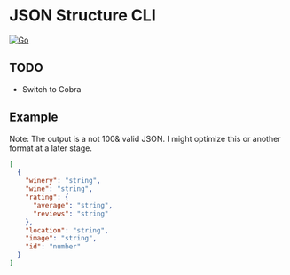 # JSON Structure CLI
[![Go](https://github.com/ptrkrlsrd/json-structure/actions/workflows/go.yml/badge.svg)](https://github.com/ptrkrlsrd/json-structure/actions/workflows/go.yml)
## TODO
- Switch to Cobra


## Example 
Note: The output is a not 100& valid JSON. I might optimize this or another format at a later stage.
``` json
[
  {
    "winery": "string",
    "wine": "string",
    "rating": {
      "average": "string",
      "reviews": "string"
    },
    "location": "string",
    "image": "string",
    "id": "number"
  }
]
```